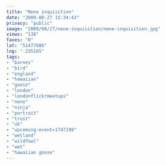 ```yaml
---
title: "Nene inquisition"
date: "2009-08-27 15:34:43"
privacy: "public"
image: "2009/08/27/nene-inquisition/nene-inquisition.jpg"
views: "138"
faves: "0"
lat: "51477086"
lng: "-235165"
tags:
- "barnes"
- "bird"
- "england"
- "hawaiian"
- "goose"
- "london"
- "londonflickrmeetups"
- "nene"
- "ninja"
- "portrait"
- "trust"
- "uk"
- "upcoming:event=1747198"
- "wetland"
- "wildfowl"
- "wwt"
- "hawaiian goose"
---
```

<a href="/photos/2009/08/27/nene-inquisition" rel="nofollow"></a>

